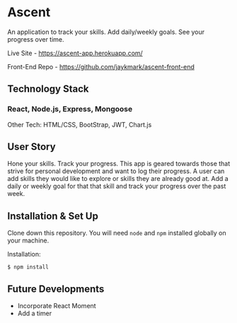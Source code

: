 # Ascent
An application to track your skills. Add daily/weekly goals. See your progress over time.

Live Site - https://ascent-app.herokuapp.com/

Front-End Repo - https://github.com/jaykmark/ascent-front-end
  
## Technology Stack
### **React, Node.js, Express, Mongoose**

Other Tech: HTML/CSS, BootStrap, JWT, Chart.js

## User Story
Hone your skills. Track your progress. This app is geared towards those that strive for personal development and want to log their progress. A user can add skills they would like to explore or skills they are already good at. Add a daily or weekly goal for that that skill and track your progress over the past week.

## Installation & Set Up
Clone down this repository. You will need `node` and `npm` installed globally on your machine.  

Installation:

`$ npm install`  

## Future Developments
- Incorporate React Moment
- Add a timer
